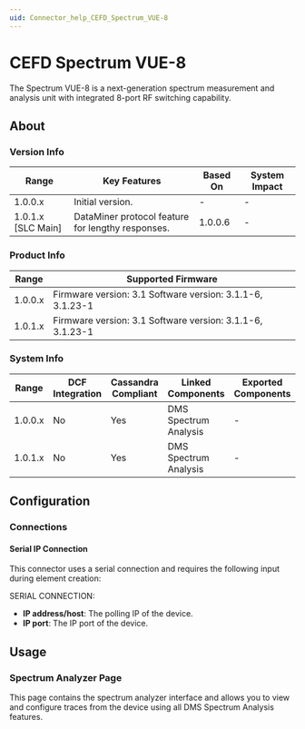 ```yaml
---
uid: Connector_help_CEFD_Spectrum_VUE-8
---
```


# CEFD Spectrum VUE-8

The Spectrum VUE-8 is a next-generation spectrum measurement and analysis unit with integrated 8-port RF switching capability.

## About

### Version Info

| Range                | Key Features                                      | Based On     | System Impact     |
|----------------------|---------------------------------------------------|--------------|-------------------|
| 1.0.0.x              | Initial version.                                  | -            | -                 |
| 1.0.1.x [SLC Main]   | DataMiner protocol feature for lengthy responses. | 1.0.0.6      | -                 |

### Product Info

| Range     | Supported Firmware                                        |
|-----------|-----------------------------------------------------------|
| 1.0.0.x   | Firmware version: 3.1 Software version: 3.1.1-6, 3.1.23-1 |
| 1.0.1.x   | Firmware version: 3.1 Software version: 3.1.1-6, 3.1.23-1 |

### System Info

| Range     | DCF Integration     | Cassandra Compliant     | Linked Components     | Exported Components     |
|-----------|---------------------|-------------------------|-----------------------|-------------------------|
| 1.0.0.x   | No                  | Yes                     | DMS Spectrum Analysis | -                       |
| 1.0.1.x   | No                  | Yes                     | DMS Spectrum Analysis | -                       |

## Configuration

### Connections

#### Serial IP Connection

This connector uses a serial connection and requires the following input during element creation:

SERIAL CONNECTION:

- **IP address/host**: The polling IP of the device.
- **IP port**: The IP port of the device.

## Usage

### Spectrum Analyzer Page

This page contains the spectrum analyzer interface and allows you to view and configure traces from the device using all DMS Spectrum Analysis features.
